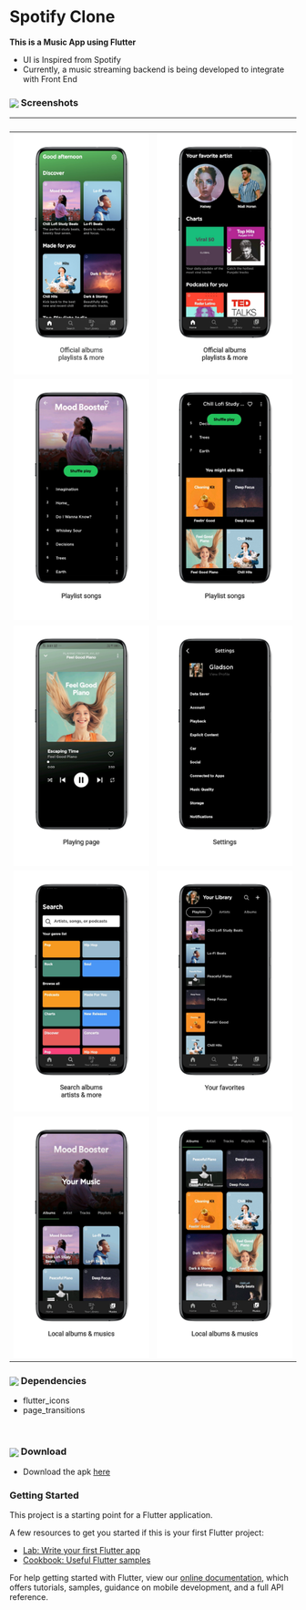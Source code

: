 # Spotify Clone

**This is a Music App using Flutter**

- UI is Inspired from Spotify
- Currently, a music streaming backend is being developed to integrate with Front End

<summary><h3><img src="https://emojis.slackmojis.com/emojis/images/1616194339/22385/camera_photo.gif?1616194339" align="center"
                width="28" /> Screenshots</h2> </summary>


&nbsp;                    |  &nbsp;
:-------------------------|:-------------------------
![](Screenshots/pic_1.png)  |  ![](Screenshots/pic_2.png)
![](Screenshots/pic_4.png)  |  ![](Screenshots/pic_5.png)
![](Screenshots/pic_6.png)  |  ![](Screenshots/pic_3.png)
![](Screenshots/pic_7.png)  |  ![](Screenshots/pic_8.png)
![](Screenshots/pic_9.png)  |  ![](Screenshots/pic_10.png)

<summary><h3><img src="https://emojis.slackmojis.com/emojis/images/1619915807/34981/ninja-star.gif?1619915807" align="center"
                width="28" />  Dependencies</h2> </summary>

  - flutter_icons
  - page_transitions
<br>

<summary><h3><img src="https://emojis.slackmojis.com/emojis/images/1615403124/19001/githubloading.gif?1615403124" align="center"
                width="28" />   Download</h2> </summary>
                
- Download the apk [here](https://github.com/Gladson-Lalu/Clone-Spotify-Flutter/raw/main/APK/app-release.apk)


 ### Getting Started

This project is a starting point for a Flutter application.

A few resources to get you started if this is your first Flutter project:

- [Lab: Write your first Flutter app](https://flutter.dev/docs/get-started/codelab)
- [Cookbook: Useful Flutter samples](https://flutter.dev/docs/cookbook)

For help getting started with Flutter, view our
[online documentation](https://flutter.dev/docs), which offers tutorials,
samples, guidance on mobile development, and a full API reference.
